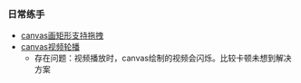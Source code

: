 ### 日常练手

- [canvas画矩形支持拖拽](./src/canvas画矩形支持拖拽.html)
- [canvas视频轮播](./src/canvas视频轮播.html)
  - 存在问题：视频播放时，canvas绘制的视频会闪烁。比较卡顿未想到解决方案
